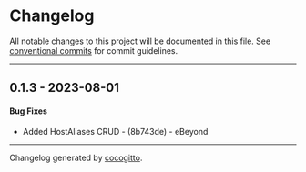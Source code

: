 # Changelog
All notable changes to this project will be documented in this file. See [conventional commits](https://www.conventionalcommits.org/) for commit guidelines.

- - -
## 0.1.3 - 2023-08-01
#### Bug Fixes
- Added HostAliases CRUD - (8b743de) - eBeyond

- - -

Changelog generated by [cocogitto](https://github.com/cocogitto/cocogitto).